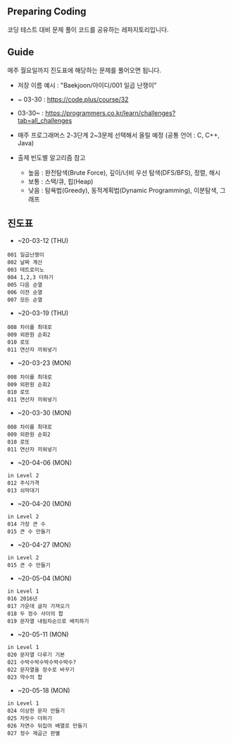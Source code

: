 ## Preparing Coding 
코딩 테스트 대비 문제 풀이 코드를 공유하는 레파지토리입니다.

## Guide
매주 월요일까지 진도표에 해당하는 문제를 풀어오면 됩니다.
- 저장 이름 예시 : "Baekjoon/아이디/001 일곱 난쟁이"

- ~ 03-30 : https://code.plus/course/32
- 03-30~ : https://programmers.co.kr/learn/challenges?tab=all_challenges
- 매주 프로그래머스 2-3단계 2~3문제 선택해서 올릴 예정 (공통 언어 : C, C++, Java)
- 출제 빈도별 알고리즘 참고
  - 높음 : 완전탐색(Brute Force), 깊이/너비 우선 탐색(DFS/BFS), 정렬, 해시
  - 보통 : 스택/큐, 힙(Heap)
  - 낮음 : 탐욕법(Greedy), 동적계획법(Dynamic Programming), 이분탐색, 그래프

## 진도표
- ~20-03-12 (THU)
```
001 일곱난쟁이
002 날짜 계산
003 테트로미노
004 1,2,3 더하기
005 다음 순열
006 이전 순열
007 모든 순열
```
- ~20-03-19 (THU)
```
008 차이를 최대로
009 외판원 순회2
010 로또
011 연산자 끼워넣기
```

- ~20-03-23 (MON)
```
008 차이를 최대로
009 외판원 순회2
010 로또
011 연산자 끼워넣기
```

- ~20-03-30 (MON)
```
008 차이를 최대로
009 외판원 순회2
010 로또
011 연산자 끼워넣기
```

- ~20-04-06 (MON)
```
in Level 2
012 주식가격
013 쇠막대기
```

- ~20-04-20 (MON)
```
in Level 2
014 가장 큰 수
015 큰 수 만들기
```

- ~20-04-27 (MON)
```
in Level 2
015 큰 수 만들기
```

- ~20-05-04 (MON)
```
in Level 1
016 2016년
017 가운데 글자 가져오기
018 두 정수 사이의 합
019 문자열 내림차순으로 배치하기
```

- ~20-05-11 (MON)
```
in Level 1
020 문자열 다루기 기본
021 수박수박수박수박수박수?
022 문자열을 정수로 바꾸기
023 약수의 합
```

- ~20-05-18 (MON)
```
in Level 1
024 이상한 문자 만들기
025 자릿수 더하기
026 자연수 뒤집어 배열로 만들기
027 정수 제곱근 판별
```
